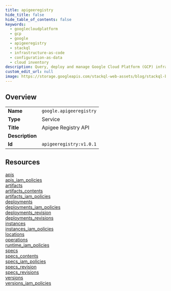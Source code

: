 ```yaml
---
title: apigeeregistry
hide_title: false
hide_table_of_contents: false
keywords:
  - googlecloudplatform
  - gcp
  - google
  - apigeeregistry
  - stackql
  - infrastructure-as-code
  - configuration-as-data
  - cloud inventory
description: Query, deploy and manage Google Cloud Platform (GCP) infrastructure and resources using SQL
custom_edit_url: null
image: https://storage.googleapis.com/stackql-web-assets/blog/stackql-blog-post-featured-image.png
---
```

  
    

## Overview
<table><tbody>
<tr><td><b>Name</b></td><td><code>google.apigeeregistry</code></td></tr>
<tr><td><b>Type</b></td><td>Service</td></tr>
<tr><td><b>Title</b></td><td>Apigee Registry API</td></tr>
<tr><td><b>Description</b></td><td></td></tr>
<tr><td><b>Id</b></td><td><code>apigeeregistry:v1.0.1</code></td></tr>
</tbody></table>

## Resources
<div class="row">
<div class="providerDocColumn">
<a href="/providers/google/apigeeregistry/apis/">apis</a><br />
<a href="/providers/google/apigeeregistry/apis_iam_policies/">apis_iam_policies</a><br />
<a href="/providers/google/apigeeregistry/artifacts/">artifacts</a><br />
<a href="/providers/google/apigeeregistry/artifacts_contents/">artifacts_contents</a><br />
<a href="/providers/google/apigeeregistry/artifacts_iam_policies/">artifacts_iam_policies</a><br />
<a href="/providers/google/apigeeregistry/deployments/">deployments</a><br />
<a href="/providers/google/apigeeregistry/deployments_iam_policies/">deployments_iam_policies</a><br />
<a href="/providers/google/apigeeregistry/deployments_revision/">deployments_revision</a><br />
<a href="/providers/google/apigeeregistry/deployments_revisions/">deployments_revisions</a><br />
<a href="/providers/google/apigeeregistry/instances/">instances</a><br />
<a href="/providers/google/apigeeregistry/instances_iam_policies/">instances_iam_policies</a><br />
</div>
<div class="providerDocColumn">
<a href="/providers/google/apigeeregistry/locations/">locations</a><br />
<a href="/providers/google/apigeeregistry/operations/">operations</a><br />
<a href="/providers/google/apigeeregistry/runtime_iam_policies/">runtime_iam_policies</a><br />
<a href="/providers/google/apigeeregistry/specs/">specs</a><br />
<a href="/providers/google/apigeeregistry/specs_contents/">specs_contents</a><br />
<a href="/providers/google/apigeeregistry/specs_iam_policies/">specs_iam_policies</a><br />
<a href="/providers/google/apigeeregistry/specs_revision/">specs_revision</a><br />
<a href="/providers/google/apigeeregistry/specs_revisions/">specs_revisions</a><br />
<a href="/providers/google/apigeeregistry/versions/">versions</a><br />
<a href="/providers/google/apigeeregistry/versions_iam_policies/">versions_iam_policies</a><br />
</div>
</div>
